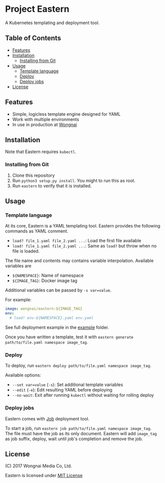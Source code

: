 # Project Eastern

A Kubernetes templating and deployment tool.

## Table of Contents

* [Features](#features)
* [Installation](#installation)
  * [Installing from Git](#installing-from-git)
* [Usage](#usage)
  * [Template language](#template-language)
  * [Deploy](#deploy)
  * [Deploy jobs](#deploy-jobs)
* [License](#license)

## Features

* Simple, logicless template engine designed for YAML
* Work with multiple environments
* In use in production at [Wongnai](https://www.wongnai.com)

## Installation

Note that Eastern requires `kubectl`.

### Installing from Git

1. Clone this repository
2. Run `python3 setup.py install`. You might to run this as root.
3. Run `eastern` to verify that it is installed.

## Usage
### Template language 
At its core, Eastern is a YAML templating tool. Eastern provides the following commands as YAML comment.

- `load? file_1.yaml file_2.yaml ...`: Load the first file available
- `load! file_1.yaml file_2.yaml ...`: Same as `load?` but throw when no file is loaded.

The file name and contents may contains variable interpolation. Available variables are

- `${NAMESPACE}`: Name of namespace
- `${IMAGE_TAG}`: Docker image tag

Additional variables can be passed by `-s var=value`.

For example:

```yaml
image: wongnai/eastern:${IMAGE_TAG}
env:
  # load! env-${NAMESPACE}.yaml env.yaml
```

See full deployment example in the [example](example/) folder.

Once you have written a template, test it with `eastern generate path/to/file.yaml namespace image_tag`.

### Deploy

To deploy, run `eastern deploy path/to/file.yaml namespace image_tag`.

Available options:

- `--set var=value` (`-s`): Set additional template variables
- `--edit` (`-e`): Edit resulting YAML before deploying
- `--no-wait`: Exit after running `kubectl` without waiting for rolling deploy

### Deploy jobs
Eastern comes with [Job](https://kubernetes.io/docs/concepts/workloads/controllers/jobs-run-to-completion/) deployment tool.

To start a job, run `eastern job path/to/file.yaml namespace image_tag`. The file must have the job as its only document. Eastern will add `image_tag` as job suffix, deploy, wait until job's completion and remove the job.

## License
(C) 2017 Wongnai Media Co, Ltd.

Eastern is licensed under [MIT License](LICENSE)
